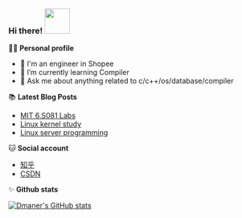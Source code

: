 ### Hi there! <img src="https://emojis.slackmojis.com/emojis/images/1588866973/8934/hellokittydance.gif?1588866973" width="50">

👨‍🎓 **Personal profile**
- 🦉 I'm an engineer in Shopee
- 🤔 I’m currently learning Compiler
- 💬 Ask me about anything related to c/c++/os/database/compiler

📚 **Latest Blog Posts**
<!-- BLOG-POST-LIST:START -->
- [MIT 6.S081 Labs](https://www.zhihu.com/column/c_1309193829527171072)
- [Linux kernel study](https://www.zhihu.com/column/c_1319764204341784576)
- [Linux server programming](https://zhuanlan.zhihu.com/p/335664246)
<!-- BLOG-POST-LIST:END -->

🐱 **Social account**
- [知乎](https://www.zhihu.com/people/lemonman-98)
- [CSDN](https://blog.csdn.net/qq_40358998?spm=1010.2135.3001.5113)

✨ **Github stats**  

[![Dmaner's GitHub stats](https://github-readme-stats.vercel.app/api?username=dmaner&hide=prs,contribs&show_icons=true&theme=nord)](https://github.com/dmaner/github-readme-stats)
